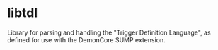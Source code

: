 # libtdl

Library for parsing and handling the "Trigger Definition Language", as defined
for use with the DemonCore SUMP extension.

